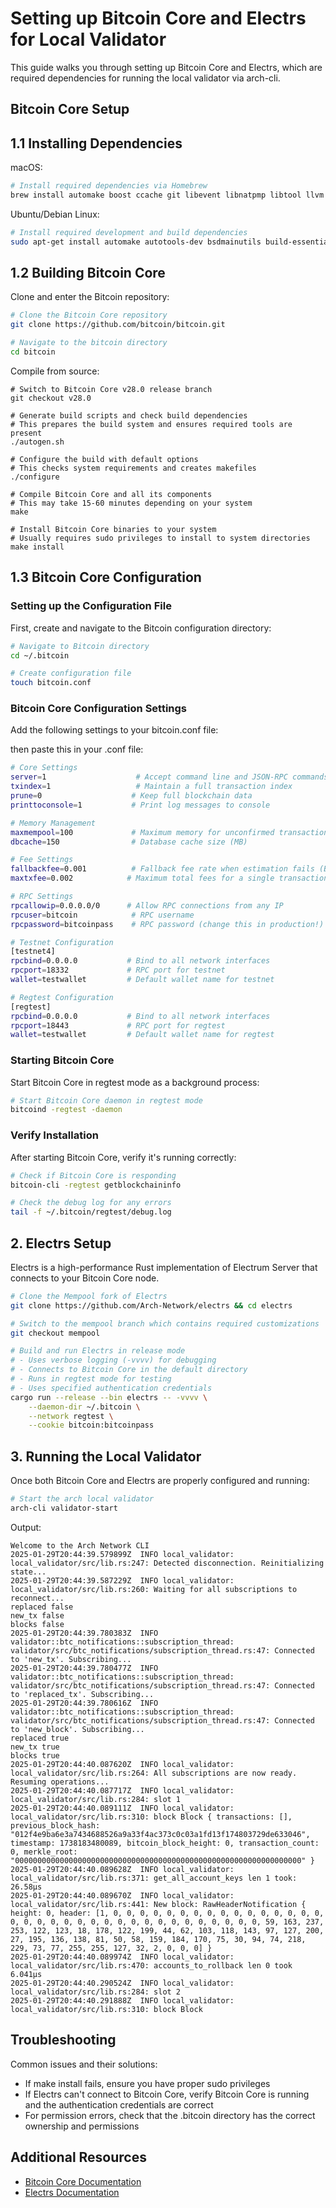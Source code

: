 # Setting up Bitcoin Core and Electrs for Local Validator

This guide walks you through setting up Bitcoin Core and Electrs, which are required dependencies for running the local validator via arch-cli.

## Bitcoin Core Setup

## 1.1 Installing Dependencies

macOS:
```bash
# Install required dependencies via Homebrew
brew install automake boost ccache git libevent libnatpmp libtool llvm miniupnpc pkg-config python qrencode qt@5 sqlite zeromq
```

Ubuntu/Debian Linux:
```bash
# Install required development and build dependencies
sudo apt-get install automake autotools-dev bsdmainutils build-essential ccache clang gcc git libboost-dev libboost-filesystem-dev libboost-system-dev libboost-test-dev libevent-dev libminiupnpc-dev libnatpmp-dev libsqlite3-dev libtool libzmq3-dev pkg-config python3 qtbase5-dev qttools5-dev qttools5-dev-tools qtwayland5 systemtap-sdt-dev
```

## 1.2 Building Bitcoin Core
Clone and enter the Bitcoin repository:

```bash
# Clone the Bitcoin Core repository
git clone https://github.com/bitcoin/bitcoin.git
```

```bash
# Navigate to the bitcoin directory
cd bitcoin
```

Compile from source:

```
# Switch to Bitcoin Core v28.0 release branch
git checkout v28.0

# Generate build scripts and check build dependencies
# This prepares the build system and ensures required tools are present
./autogen.sh

# Configure the build with default options
# This checks system requirements and creates makefiles
./configure

# Compile Bitcoin Core and all its components
# This may take 15-60 minutes depending on your system
make

# Install Bitcoin Core binaries to your system
# Usually requires sudo privileges to install to system directories
make install
```

## 1.3 Bitcoin Core Configuration
### Setting up the Configuration File
First, create and navigate to the Bitcoin configuration directory:

```bash
# Navigate to Bitcoin directory
cd ~/.bitcoin

# Create configuration file
touch bitcoin.conf
```

### Bitcoin Core Configuration Settings
Add the following settings to your bitcoin.conf file:

then paste this in your .conf file:
```bash
# Core Settings
server=1                    # Accept command line and JSON-RPC commands
txindex=1                   # Maintain a full transaction index
prune=0                    # Keep full blockchain data
printtoconsole=1           # Print log messages to console

# Memory Management
maxmempool=100             # Maximum memory for unconfirmed transactions (MB)
dbcache=150                # Database cache size (MB)

# Fee Settings
fallbackfee=0.001          # Fallback fee rate when estimation fails (BTC/kB)
maxtxfee=0.002            # Maximum total fees for a single transaction

# RPC Settings
rpcallowip=0.0.0.0/0      # Allow RPC connections from any IP
rpcuser=bitcoin            # RPC username
rpcpassword=bitcoinpass    # RPC password (change this in production!)

# Testnet Configuration
[testnet4]
rpcbind=0.0.0.0           # Bind to all network interfaces
rpcport=18332             # RPC port for testnet
wallet=testwallet         # Default wallet name for testnet

# Regtest Configuration
[regtest]
rpcbind=0.0.0.0           # Bind to all network interfaces
rpcport=18443             # RPC port for regtest
wallet=testwallet         # Default wallet name for regtest
```

### Starting Bitcoin Core
Start Bitcoin Core in regtest mode as a background process:

```bash
# Start Bitcoin Core daemon in regtest mode
bitcoind -regtest -daemon
```

### Verify Installation
After starting Bitcoin Core, verify it's running correctly:
```bash
# Check if Bitcoin Core is responding
bitcoin-cli -regtest getblockchaininfo

# Check the debug log for any errors
tail -f ~/.bitcoin/regtest/debug.log
```

## 2. Electrs Setup
Electrs is a high-performance Rust implementation of Electrum Server that connects to your Bitcoin Core node.

```bash
# Clone the Mempool fork of Electrs
git clone https://github.com/Arch-Network/electrs && cd electrs

# Switch to the mempool branch which contains required customizations
git checkout mempool

# Build and run Electrs in release mode
# - Uses verbose logging (-vvvv) for debugging
# - Connects to Bitcoin Core in the default directory
# - Runs in regtest mode for testing
# - Uses specified authentication credentials
cargo run --release --bin electrs -- -vvvv \
    --daemon-dir ~/.bitcoin \
    --network regtest \
    --cookie bitcoin:bitcoinpass
```

## 3. Running the Local Validator

Once both Bitcoin Core and Electrs are properly configured and running:

```bash
# Start the arch local validator
arch-cli validator-start
```

Output:
```
Welcome to the Arch Network CLI
2025-01-29T20:44:39.579899Z  INFO local_validator: local_validator/src/lib.rs:247: Detected disconnection. Reinitializing state...
2025-01-29T20:44:39.587229Z  INFO local_validator: local_validator/src/lib.rs:260: Waiting for all subscriptions to reconnect...
replaced false
new_tx false
blocks false
2025-01-29T20:44:39.780383Z  INFO validator::btc_notifications::subscription_thread: validator/src/btc_notifications/subscription_thread.rs:47: Connected to 'new_tx'. Subscribing...
2025-01-29T20:44:39.780477Z  INFO validator::btc_notifications::subscription_thread: validator/src/btc_notifications/subscription_thread.rs:47: Connected to 'replaced_tx'. Subscribing...
2025-01-29T20:44:39.780616Z  INFO validator::btc_notifications::subscription_thread: validator/src/btc_notifications/subscription_thread.rs:47: Connected to 'new_block'. Subscribing...
replaced true
new_tx true
blocks true
2025-01-29T20:44:40.087620Z  INFO local_validator: local_validator/src/lib.rs:264: All subscriptions are now ready. Resuming operations...
2025-01-29T20:44:40.087717Z  INFO local_validator: local_validator/src/lib.rs:284: slot 1
2025-01-29T20:44:40.089111Z  INFO local_validator: local_validator/src/lib.rs:310: block Block { transactions: [], previous_block_hash: "012f4e9ba6e3a7434688526a9a33f4ac373c0c03a1fd13f174803729de633046", timestamp: 1738183480089, bitcoin_block_height: 0, transaction_count: 0, merkle_root: "0000000000000000000000000000000000000000000000000000000000000000" }
2025-01-29T20:44:40.089628Z  INFO local_validator: local_validator/src/lib.rs:371: get_all_account_keys len 1 took: 26.58µs
2025-01-29T20:44:40.089670Z  INFO local_validator: local_validator/src/lib.rs:441: New block: RawHeaderNotification { height: 0, header: [1, 0, 0, 0, 0, 0, 0, 0, 0, 0, 0, 0, 0, 0, 0, 0, 0, 0, 0, 0, 0, 0, 0, 0, 0, 0, 0, 0, 0, 0, 0, 0, 0, 0, 0, 0, 59, 163, 237, 253, 122, 123, 18, 178, 122, 199, 44, 62, 103, 118, 143, 97, 127, 200, 27, 195, 136, 138, 81, 50, 58, 159, 184, 170, 75, 30, 94, 74, 218, 229, 73, 77, 255, 255, 127, 32, 2, 0, 0, 0] }
2025-01-29T20:44:40.089974Z  INFO local_validator: local_validator/src/lib.rs:470: accounts_to_rollback len 0 took 6.041µs
2025-01-29T20:44:40.290524Z  INFO local_validator: local_validator/src/lib.rs:284: slot 2
2025-01-29T20:44:40.291888Z  INFO local_validator: local_validator/src/lib.rs:310: block Block
```

## Troubleshooting
Common issues and their solutions:

- If make install fails, ensure you have proper sudo privileges
- If Electrs can't connect to Bitcoin Core, verify Bitcoin Core is running and the authentication credentials are correct
- For permission errors, check that the .bitcoin directory has the correct ownership and permissions

## Additional Resources

- [Bitcoin Core Documentation](https://github.com/bitcoin/bitcoin)
- [Electrs Documentation](https://github.com/mempool/electrs)
